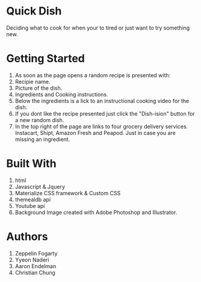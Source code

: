 # Quick Dish
Deciding what to cook for when your to tired or just want to try something new.

# Getting Started
1. As soon as the page opens a random recipe is presented with:
2. Recipie name.
3. Picture of the dish.
4. Ingredients and Cooking instructions.
5. Below the ingredients is a lick to an instructional cooking video for the dish.
6. If you dont like the recipe presented just click the "Dish-ision" button for a new random dish.
7. In the top right of the page are links to four grocery delivery services. Instacart, Shipt, Amazon Fresh and Peapod.  Just in case you are missing an ingredient.


# Built With
1. html
2. Javascript & Jquery
3. Materialize CSS framework & Custom CSS
4. themealdb api
5. Youtube api
6. Background Image created with Adobe Photoshop and Illustrator.



# Authors
1. Zeppelin Fogarty
2. Yyeon Naderi
3. Aaron Endelman
4. Christian Chung